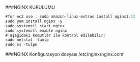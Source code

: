 ###NGINX KURULUMU

```js
#for ec2 use : sudo amazon-linux-extras install nginx1.12
sudo yum install nginx -y
sudo systemctl start nginx
sudo systemctl enable nginx
# aşağıdaki komutlar ile kontrol edilebilir:
sudo netstat -tunlp
sudo ss -tulpn
```
###NGINX Konfigurasyon dosyası 
 /etc/nginx/nginx.conf